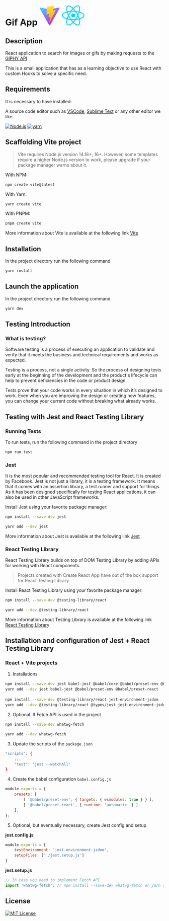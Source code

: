 # Gif App ![Vite](./src/assets/images/vite.svg) ![React](./src/assets/images/react.svg)

## Description

React application to search for images or gifs by making requests to the [GIPHY API](https://developers.giphy.com/)

This is a small application that has as a learning objective to use React with custom Hooks to solve a specific need.

## Requirements

It is necessary to have installed:

A source code editor such as [VSCode](https://code.visualstudio.com/), [Sublime Text](https://www.sublimetext.com/) or any other editor we like.

[![Node.js](https://img.shields.io/badge/node-v18.14.1-green)](https://nodejs.org/es) [![yarn](https://img.shields.io/badge/yarn-v1.22.19-blue)](https://yarnpkg.com/)

## Scaffolding Vite project

> Vite requires Node.js version 14.18+, 16+. However, some templates require a higher Node.js version to work, please upgrade if your package manager warns about it.

With NPM:

```bash
npm create vite@latest
```

With Yarn:

```bash
yarn create vite
```

With PNPM:

```bash
pnpm create vite
```

More information about Vite is available at the following link [Vite](https://vitejs.dev/)

## Installation

In the project directory run the following command

```bash
yarn install
```

## Launch the application

In the project directory run the following command

```bash
yarn dev
```

## Testing Introduction

### What is testing?

Software testing is a process of executing an application to validate and verify that it meets the business and technical requirements and works as expected.

Testing is a process, not a single activity. So the process of designing tests early at the beginning of the development and the product's lifecycle can help to prevent deficiencies in the code or product design.

Tests prove that your code works in every situation in which it’s designed to work. Even when you are improving the design or creating new features, you can change your current code without breaking what already works.

## Testing with Jest and React Testing Library

### Running Tests

To run tests, run the following command in the project directory

```bash
npm run test
```

### Jest

It is the most popular and recommended testing tool for React. It is created by Facebook. Jest is not just a library, it is a testing framework. It means that it comes with an assertion library, a test runner and support for things. As it has been designed specifically for testing React applications, it can also be used in other JavaScript frameworks.

Install Jest using your favorite package manager:

```bash
npm install --save-dev jest
```

```bash
yarn add --dev jest
```

More information about Jest is available at the following link [Jest](https://jestjs.io/)

### React Testing Library

React Testing Library builds on top of DOM Testing Library by adding APIs for working with React components.

> Projects created with Create React App have out of the box support for React Testing Library.

Install React Testing Library using your favorite package manager:

```bash
npm install --save-dev @testing-library/react
```

```bash
yarn add --dev @testing-library/react
```

More information about Testing Library is available at the following link [React Testing Library](https://testing-library.com/docs/react-testing-library/intro)

## Installation and configuration of Jest + React Testing Library

### React + Vite projects

1. Installations

```bash
npm install --save-dev jest babel-jest @babel/core @babel/preset-env @babel/preset-react
yarn add --dev jest babel-jest @babel/preset-env @babel/preset-react

npm install --save-dev @testing-library/react jest-environment-jsdom
yarn add --dev @testing-library/react @types/jest jest-environment-jsdom
```

2. Optional. If Fetch API is used in the project

```bash
npm install --save-dev whatwg-fetch
```

```bash
yarn add --dev whatwg-fetch
```

3. Update the scripts of the ```package.json```

```bash
"scripts": {
    ...
    "test": "jest --watchAll"
}
```

4. Create the babel configuration ```babel.config.js```

```js
module.exports = {
    presets: [
        [ '@babel/preset-env', { targets: { esmodules: true } } ],
        [ '@babel/preset-react', { runtime: 'automatic' } ],
    ],
};
```

5. Optional, but eventually necessary, create Jest config and setup

 __jest.config.js__

```js
module.exports = {
    testEnvironment: 'jest-environment-jsdom',
    setupFiles: ['./jest.setup.js']
}
```

__jest.setup.js__

```js
// In case you need to implement Fetch API
import 'whatwg-fetch'; // npm install --save-dev whatwg-fetch or yarn add whatwg-fetch
```

## License

[![MIT License](https://img.shields.io/badge/License-MIT-green.svg)](https://choosealicense.com/licenses/mit/)
